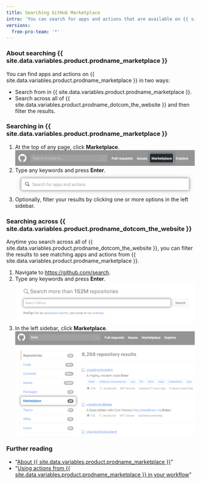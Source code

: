 ```yaml
---
title: Searching GitHub Marketplace
intro: 'You can search for apps and actions that are available on {{ site.data.variables.product.prodname_marketplace }}.'
versions:
  free-pro-team: '*'
---
```


### About searching {{ site.data.variables.product.prodname_marketplace }}

You can find apps and actions on {{ site.data.variables.product.prodname_marketplace }} in two ways:

- Search from in {{ site.data.variables.product.prodname_marketplace }}.
- Search across all of {{ site.data.variables.product.prodname_dotcom_the_website }} and then filter the results.

### Searching in {{ site.data.variables.product.prodname_marketplace }}

1. At the top of any page, click **Marketplace**.
  ![Marketplace link](/assets/images/help/search/marketplace-link.png)
2. Type any keywords and press **Enter**.
  ![Search for linter on {{ site.data.variables.product.prodname_marketplace }}](/assets/images/help/search/marketplace-apps-and-actions-search-field.png)
3. Optionally, filter your results by clicking one or more options in the left sidebar.

### Searching across {{ site.data.variables.product.prodname_dotcom_the_website }}

Anytime you search across all of {{ site.data.variables.product.prodname_dotcom_the_website }}, you can filter the results to see matching apps and actions from {{ site.data.variables.product.prodname_marketplace }}.

1. Navigate to https://github.com/search.
2. Type any keywords and press **Enter**.
  ![search field](/assets/images/help/search/search-field.png)
3. In the left sidebar, click **Marketplace**. 
  ![Search results for linter with Marketplace side-menu option highlighted](/assets/images/help/search/marketplace-left-side-navigation.png)

### Further reading

- "[About {{ site.data.variables.product.prodname_marketplace }}](/github/customizing-your-github-workflow/about-github-marketplace)"
- "[Using actions from {{ site.data.variables.product.prodname_marketplace }} in your workflow](/actions/automating-your-workflow-with-github-actions/using-actions-from-github-marketplace-in-your-workflow)"
